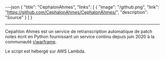 ---json
{
	"title": "CephalonAhmes",
	"links":
	[
		{
			"image": "/github.png",
			"link": "https://github.com/CephalonAhmes/CephalonAhmes/",
			"description": "Source"
		}
	]
}

---
Cepahlon Ahmes est un service de retranscription automatique de patch notes écrit en Python fournissant un service continu depuis juin 2020 à la communauté [r/warframe](https://www.reddit.com/r/warframe).


Le script est hébergé sur AWS Lambda.